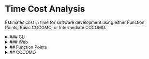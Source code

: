 # Time Cost Analysis

Estimates cost in time for software development using either Function Points, Basic COCOMO, or Intermediate COCOMO.

<details>
  <summary>### CLI</summary>

The cli version is built in C++.
To view the documentation for it [click here](https://stanecobalt.github.io/TCA/html/)

#### How to Use

- To run the program just open up a command line and run `make all`
- Then run `tca.exe`
- Note that you will need to have [make](https://www.gnu.org/software/make/) and [gcc](https://gcc.gnu.org/) installed.
If you're on Windows, I recommend using [MinGW](https://nuwen.net/).
</details>

<details>
  <summary>### Web</summary>

The web version is built in JavaScript and is much easier to use since it has a GUI.

#### How to Use

To use the web version, you can simply [click here](https://stanecobalt.github.io/TCA/web/) and start using it immediately inside of your browser.
</details>

<details>
  <summary>## Function Points</summary>

#### Algorithm
N = number of that type of component

C = component complexity value

I = influence value

Unadjusted Function Points (UFP) = (N0 x C0) + (N1 x C1) + (N2 x C2)...

Degree of Influence (DI) = I0 + I1 + I2 + ... + I14

Technical Complexity Factor (TCF) = 0.65 + (0.01 x DI)

Adjusted Function Points (FP)= UFP x TCF

#### Component Complexities
| Component | Simple | Average | Complex |
| ----------- | - | - | - |
| Input item | 3 | 4 | 6 |
| Output item | 4 | 5 | 7 |
| Inquiry | 3 | 4 | 6 |
| Master file | 7 | 10 | 15 |
| Interface | 5 | 7 | 10 |

#### Technical Factors
These are used for degrees of influence and range from values 0 for no influence to 5 for strong influence
1. Data communication
2. Distributed data processing
3. Performance criteria
4. Heavily utilized hardware
5. High transaction rates
6. Online data entry
7. End-user efficiency
8. Online updating
9. Complex computations
10. Reusability
11. Ease of installation
12. Ease of operation
13. Portability
14. Maintainability
</details>

<details>
  <summary>## COCOMO</summary>

### Basic COCOMO
#### Algorithm
KDSI = estimated lines of code in thousands

A and B are constants given by project size.

Person-Months = A x KDSI <sup>B</sup>

#### Project Complexity Constants
| Type | Size | A | B |
| ------------- | -------- | --- | ---- |
| Organic | Small | 2.4 | 1.05 |
| Semi-detached | Medium | 3.0 | 1.12 |
| Embedded | Complex | 3.6 | 1.20 |


### Intermediate COCOMO

#### Algorithm
KDSI = estimated lines of code in thousands

A and B are constants given by project size.

Person-Months (basic) = A x KDSI <sup>B</sup>

C = cost driver complexity score

Cost Driver Total = C0 * C1 * C2 * ... * C14

Person-Months (intermediate) = Person-Months (basic) x Cost Driver Total

#### Project Complexity Constants
| Type | Size | A | B |
| ------------- | -------- | --- | ---- |
| Organic | Small | 3.2 | 1.05 |
| Semi-detached | Medium | 3.0 | 1.12 |
| Embedded | Complex | 2.8 | 1.20 |

#### Cost Drivers
| Cost Driver | Very Low | Low | Nominal | High | Very High | Extra High |
| ----------------------------------- | ---- | ---- | ---- | ---- | ---- | ---- |
| Required software reliability | 0.75 | 0.88 | 1.00 | 1.15 | 1.40 |
| Database size | | 0.94 | 1.00 | 1.08 | 1.16 |
| Product complexity | 0.70 | 0.85 | 1.00 | 1.15 | 1.30 | 1.65 |
| Execution time constraint | | | 1.00 | 1.11 | 1.30 | 1.66 |
| Main storage constraint | | | 1.00 | 1.06 | 1.21 | 1.56 |
| Virtual machine volatility | | 0.87 | 1.00 | 1.15 | 1.30 |
| Computer turnaround time | | 0.87 | 1.00 | 1.07 | 1.15 |
| Analyst capabilities | 1.46 | 1.19 | 1.00 | 0.86 | 0.71 |
| Applications experience | 1.29 | 1.13 | 1.00 | 0.91 | 0.82 |
| Programmer capability | 1.42 | 1.17 | 1.00 | 0.86 | 0.70 |
| Virtual machine experience | 1.21 | 1.10 | 1.00 | 0.90 |
| Programming language experience | 1.14 | 1.07 | 1.00 | 0.95 |
| Use of modern programming practices | 1.24 | 1.10 | 1.00 | 0.91 | 0.82 |
| Use of software tools | 1.24 | 1.10 | 1.00 | 0.91 | 0.83 |
| Required development schedule | 1.23 | 1.08 | 1.00 | 1.04 | 1.10 |

</details>
